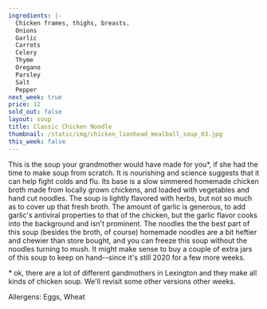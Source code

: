 ```yaml
---
ingredients: |-
  Chicken frames, thighs, breasts.
  Onions
  Garlic
  Carrots
  Celery
  Thyme
  Oregano
  Parsley
  Salt
  Pepper
next_week: true
price: 12
sold_out: false
layout: soup
title: Classic Chicken Noodle
thumbnail: /static/img/chicken_lionhead_mealball_soup_03.jpg
this_week: false
---
```

This is the soup your grandmother would have made for you*, if she had the time to make soup from scratch. It is nourishing and science suggests that it can help fight colds and flu.  Its base is a slow simmered homemade chicken broth made from locally grown chickens, and loaded with vegetables and hand cut noodles. The soup is lightly flavored with herbs, but not so much as to cover up that fresh broth. The amount of garlic is generous, to add garlic's antiviral properties to that of the chicken, but the garlic flavor cooks into the background and isn't prominent. The noodles the the best part of this soup (besides the broth, of course) homemade noodles are a bit heftier and chewier than store bought, and you can freeze this soup without the noodles turning to mush. It might make sense to buy a couple of extra jars of this soup to keep on hand--since it's still 2020 for a few more weeks.

\* ok, there are a lot of different gandmothers in Lexington and they make all kinds of chicken soup. We'll revisit some other versions other weeks.

Allergens: Eggs, Wheat